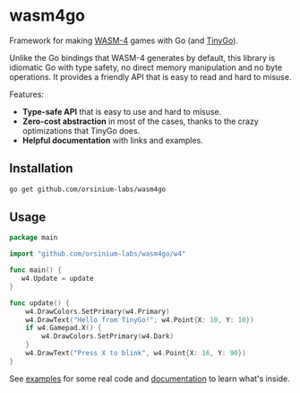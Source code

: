 # wasm4go

Framework for making [WASM-4](https://wasm4.org/) games with Go (and [TinyGo](https://tinygo.org/)).

Unlike the Go bindings that WASM-4 generates by default, this library is idiomatic Go with type safety, no direct memory manipulation and no byte operations. It provides a friendly API that is easy to read and hard to misuse.

Features:

* **Type-safe API** that is easy to use and hard to misuse.
* **Zero-cost abstraction** in most of the cases, thanks to the crazy optimizations that TinyGo does.
* **Helpful documentation** with links and examples.

## Installation

```bash
go get github.com/orsinium-labs/wasm4go
```

## Usage

```go
package main

import "github.com/orsinium-labs/wasm4go/w4"

func main() {
   w4.Update = update
}

func update() {
    w4.DrawColors.SetPrimary(w4.Primary)
    w4.DrawText("Hello from TinyGo!", w4.Point{X: 10, Y: 10})
    if w4.Gamepad.X() {
        w4.DrawColors.SetPrimary(w4.Dark)
    }
    w4.DrawText("Press X to blink", w4.Point{X: 16, Y: 90})
}
```

See [examples](./_examples) for some real code and [documentation](https://pkg.go.dev/github.com/orsinium-labs/wasm4go/w4) to learn what's inside.
